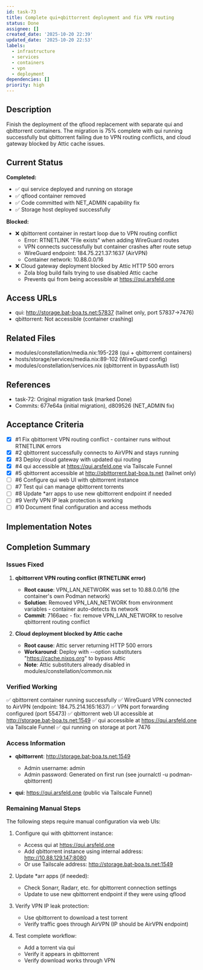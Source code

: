 ```yaml
---
id: task-73
title: Complete qui+qbittorrent deployment and fix VPN routing
status: Done
assignee: []
created_date: '2025-10-20 22:39'
updated_date: '2025-10-20 22:53'
labels:
  - infrastructure
  - services
  - containers
  - vpn
  - deployment
dependencies: []
priority: high
---
```


## Description

<!-- SECTION:DESCRIPTION:BEGIN -->
Finish the deployment of the qflood replacement with separate qui and qbittorrent containers. The migration is 75% complete with qui running successfully but qbittorrent failing due to VPN routing conflicts, and cloud gateway blocked by Attic cache issues.

## Current Status

**Completed:**
- ✅ qui service deployed and running on storage
- ✅ qflood container removed
- ✅ Code committed with NET_ADMIN capability fix
- ✅ Storage host deployed successfully

**Blocked:**
- ❌ qbittorrent container in restart loop due to VPN routing conflict
  - Error: RTNETLINK "File exists" when adding WireGuard routes
  - VPN connects successfully but container crashes after route setup
  - WireGuard endpoint: 184.75.221.37:1637 (AirVPN)
  - Container network: 10.88.0.0/16
- ❌ Cloud gateway deployment blocked by Attic HTTP 500 errors
  - Zola blog build fails trying to use disabled Attic cache
  - Prevents qui from being accessible at https://qui.arsfeld.one

## Access URLs
- qui: http://storage.bat-boa.ts.net:57837 (tailnet only, port 57837→7476)
- qbittorrent: Not accessible (container crashing)

## Related Files
- modules/constellation/media.nix:195-228 (qui + qbittorrent containers)
- hosts/storage/services/media.nix:89-102 (WireGuard config)
- modules/constellation/services.nix (qbittorrent in bypassAuth list)

## References
- task-72: Original migration task (marked Done)
- Commits: 677e64a (initial migration), d809526 (NET_ADMIN fix)
<!-- SECTION:DESCRIPTION:END -->

## Acceptance Criteria
<!-- AC:BEGIN -->
- [x] #1 Fix qbittorrent VPN routing conflict - container runs without RTNETLINK errors
- [x] #2 qbittorrent successfully connects to AirVPN and stays running
- [x] #3 Deploy cloud gateway with updated qui routing
- [x] #4 qui accessible at https://qui.arsfeld.one via Tailscale Funnel
- [x] #5 qbittorrent accessible at http://qbittorrent.bat-boa.ts.net (tailnet only)
- [ ] #6 Configure qui web UI with qbittorrent instance
- [ ] #7 Test qui can manage qbittorrent torrents
- [ ] #8 Update *arr apps to use new qbittorrent endpoint if needed
- [ ] #9 Verify VPN IP leak protection is working
- [ ] #10 Document final configuration and access methods
<!-- AC:END -->

## Implementation Notes

<!-- SECTION:NOTES:BEGIN -->
## Completion Summary

### Issues Fixed

1. **qbittorrent VPN routing conflict (RTNETLINK error)**
   - **Root cause**: VPN_LAN_NETWORK was set to 10.88.0.0/16 (the container's own Podman network)
   - **Solution**: Removed VPN_LAN_NETWORK from environment variables - container auto-detects its network
   - **Commit**: 7166aec - fix: remove VPN_LAN_NETWORK to resolve qbittorrent routing conflict

2. **Cloud deployment blocked by Attic cache**
   - **Root cause**: Attic server returning HTTP 500 errors
   - **Workaround**: Deploy with --option substituters "https://cache.nixos.org" to bypass Attic
   - **Note**: Attic substituters already disabled in modules/constellation/common.nix

### Verified Working

✅ qbittorrent container running successfully
✅ WireGuard VPN connected to AirVPN (endpoint: 184.75.214.165:1637)
✅ VPN port forwarding configured (port 55473)
✅ qbittorrent web UI accessible at http://storage.bat-boa.ts.net:1549
✅ qui accessible at https://qui.arsfeld.one via Tailscale Funnel
✅ qui running on storage at port 7476

### Access Information

- **qbittorrent**: http://storage.bat-boa.ts.net:1549
  - Admin username: admin
  - Admin password: Generated on first run (see journalctl -u podman-qbittorrent)

- **qui**: https://qui.arsfeld.one (public via Tailscale Funnel)

### Remaining Manual Steps

The following steps require manual configuration via web UIs:

1. Configure qui with qbittorrent instance:
   - Access qui at https://qui.arsfeld.one
   - Add qbittorrent instance using internal address: http://10.88.129.147:8080
   - Or use Tailscale address: http://storage.bat-boa.ts.net:1549

2. Update *arr apps (if needed):
   - Check Sonarr, Radarr, etc. for qbittorrent connection settings
   - Update to use new qbittorrent endpoint if they were using qflood

3. Verify VPN IP leak protection:
   - Use qbittorrent to download a test torrent
   - Verify traffic goes through AirVPN (IP should be AirVPN endpoint)

4. Test complete workflow:
   - Add a torrent via qui
   - Verify it appears in qbittorrent
   - Verify download works through VPN
<!-- SECTION:NOTES:END -->
